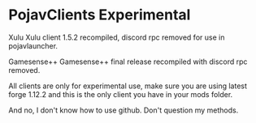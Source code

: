 # PojavClients Experimental
Xulu
Xulu client 1.5.2 recompiled, discord rpc removed for use in pojavlauncher.

Gamesense++
Gamesense++ final release recompiled with discord rpc removed.

All clients are only for experimental use, make sure you are using latest forge 1.12.2 and this is the only client you have in your mods folder.

And no, I don't know how to use github. Don't question my methods.
